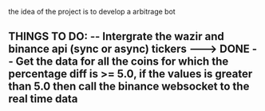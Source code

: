 the idea of the project is to develop a arbitrage bot 


THINGS TO DO: 
-- Intergrate the wazir and binance api (sync or async) tickers ---> DONE 
-- Get the data for all the coins for which the percentage diff is >= 5.0, if the values is greater
  than 5.0 then call the binance websocket to the real time data
-- 

